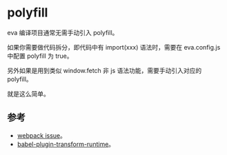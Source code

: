 # polyfill

eva 编译项目通常无需手动引入 polyfill。

如果你需要做代码拆分，即代码中有 import(xxx) 语法时，需要在 eva.config.js 中配置 polyfill 为 true。

另外如果是用到类似 window.fetch 非 js 语法功能，需要手动引入对应的 polyfill。

就是这么简单。

## 参考

- [webpack issue](https://github.com/webpack/webpack/issues/3531)。
- [babel-plugin-transform-runtime](https://babeljs.io/docs/en/next/babel-plugin-transform-runtime.html)。
